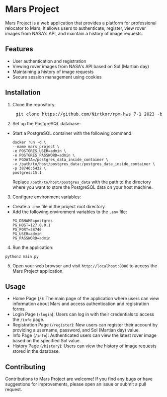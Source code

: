 # Mars Project

Mars Project is a web application that provides a platform for professional relocator to Mars. It allows users to authenticate, register, view rover images from NASA's API, and maintain a history of image requests.


## Features

- User authentication and registration
- Viewing rover images from NASA's API based on Sol (Martian day)
- Maintaining a history of image requests
- Secure session management using cookies


## Installation

1. Clone the repository:
<pre>
    git clone https://github.com/Nirtkor/rpm-hws_7-1_2023 -b orehov
</pre>

2. Set up the PostgreSQL database:
- Start a PostgreSQL container with the following command:
  ```
  docker run -d \
  --name mars_project \
  -e POSTGRES_USER=admin \
  -e POSTGRES_PASSWORD=admin \
  -e PGDATA=/postgres_data_inside_container \
  -v /path/to/host/postgres_data:/postgres_data_inside_container \
  -p 38746:5432 \
  postgres:15.1
  ```
  Replace `/path/to/host/postgres_data` with the path to the directory where you want to store the PostgreSQL data on your host machine.

3. Configure environment variables:
- Create a `.env` file in the project root directory.
- Add the following environment variables to the `.env` file:
  ```
  PG_DBNAME=postgres
  PG_HOST=127.0.0.1
  PG_PORT=38746
  PG_USER=admin
  PG_PASSWORD=admin
  ```

4. Run the application:

  ```
  python3 main.py
  ```

5. Open your web browser and visit `http://localhost:8000` to access the Mars Project application.

## Usage

- Home Page (`/`): The main page of the application where users can view information about Mars and access authentication and registration forms.
- Login Page (`/login`): Users can log in with their credentials to access the `/info` page.
- Registration Page (`/register`): New users can register their account by providing a username, password, and Sol (Martian day) value.
- Info Page (`/info`): Authenticated users can view the latest rover image based on the specified Sol value.
- History Page (`/history`): Users can view the history of image requests stored in the database.

## Contributing

Contributions to Mars Project are welcome! If you find any bugs or have suggestions for improvements, please open an issue or submit a pull request.
